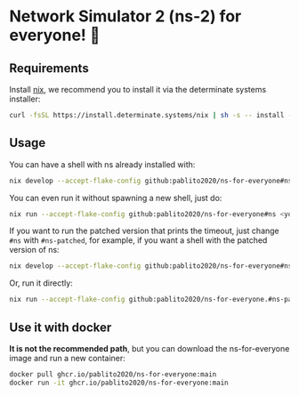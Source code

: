 # Network Simulator 2 (ns-2) for everyone! 🎉

## Requirements

Install [nix](https://nixos.org/), we recommend you to install it via the determinate systems installer:

```bash
curl -fsSL https://install.determinate.systems/nix | sh -s -- install --no-confirm
```

## Usage

You can have a shell with ns already installed with:

```bash
nix develop --accept-flake-config github:pablito2020/ns-for-everyone#ns
```

You can even run it without spawning a new shell, just do: 

```bash
nix run --accept-flake-config github:pablito2020/ns-for-everyone#ns <your-ns-script> <your-script-args>
```

If you want to run the patched version that prints the timeout, just change `#ns` with `#ns-patched`, for example, if you want a shell with the patched version of ns:

```bash
nix develop --accept-flake-config github:pablito2020/ns-for-everyone#ns-patched
```

Or, run it directly:

```bash
nix run --accept-flake-config github:pablito2020/ns-for-everyone.#ns-patched <your-ns-script> <your-script-args>
```

## Use it with docker

**It is not the recommended path**, but you can download the ns-for-everyone image and run a new container:

```bash
docker pull ghcr.io/pablito2020/ns-for-everyone:main
docker run -it ghcr.io/pablito2020/ns-for-everyone:main
```
